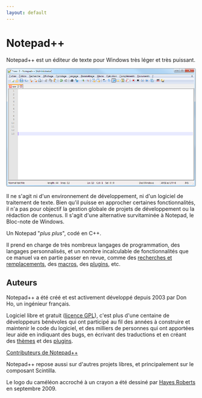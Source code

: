 ```yaml
---
layout: default
---
```

# Notepad++

Notepad++ est un éditeur de texte pour Windows très léger et très puissant.

![Fenêtre de notepad++](/images/notepad++.png)

Il ne s'agit ni d'un environnement de développement, ni d'un logiciel de traitement de texte. Bien qu'il puisse en approcher certaines fonctionnalités, il n'a pas pour objectif la gestion globale de projets de développement ou la rédaction de contenus. Il s'agit d'une alternative survitaminée à Notepad, le Bloc-note de Windows.

Un Notepad "*plus plus*", codé en C++.

Il prend en charge de très nombreux langages de programmation, des langages personnalisés, et un nombre incalculable de fonctionnalités que ce manuel va en partie passer en revue, comme des [recherches et remplacements](recherches-et-remplacements.md), des [macros](macros.md), des [plugins](plugins.md), etc.

## Auteurs

Notepad++ a été créé et est activement développé depuis 2003 par Don Ho, un ingénieur français.

Logiciel libre et gratuit ([licence GPL](https://github.com/notepad-plus-plus/notepad-plus-plus/blob/master/LICENSE)), c'est plus d'une centaine de développeurs bénévoles qui ont participé au fil des années à construire et maintenir le code du logiciel, et des milliers de personnes qui ont apportées leur aide en indiquant des bugs, en écrivant des traductions et en créant des [thèmes](themes.md) et des [plugins](plugins.md).

[Contributeurs de Notepad++](https://notepad-plus-plus.org/contributors/)

Notepad++ repose aussi sur d'autres projets libres, et principalement sur le composant Scintilla.

Le logo du caméléon accroché à un crayon a été dessiné par [Hayes Roberts](http://www.bluebison.net/content/2009/a-chameleon/) en septembre 2009.
